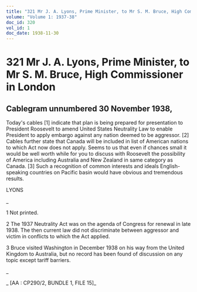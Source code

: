 ```yaml
---
title: "321 Mr J. A. Lyons, Prime Minister, to Mr S. M. Bruce, High Commissioner in London"
volume: "Volume 1: 1937-38"
doc_id: 320
vol_id: 1
doc_date: 1938-11-30
---
```


# 321 Mr J. A. Lyons, Prime Minister, to Mr S. M. Bruce, High Commissioner in London

## Cablegram unnumbered 30 November 1938,

Today's cables [1] indicate that plan is being prepared for presentation to President Roosevelt to amend United States Neutrality Law to enable President to apply embargo against any nation deemed to be aggressor. [2] Cables further state that Canada will be included in list of American nations to which Act now does not apply. Seems to us that even if chances small it would be well worth while for you to discuss with Roosevelt the possibility of America including Australia and New Zealand in same category as Canada. [3] Such a recognition of common interests and ideals English-speaking countries on Pacific basin would have obvious and tremendous results.

LYONS

_

1 Not printed.

2 The 1937 Neutrality Act was on the agenda of Congress for renewal in late 1938. The then current law did not discriminate between aggressor and victim in conflicts to which the Act applied.

3 Bruce visited Washington in December 1938 on his way from the United Kingdom to Australia, but no record has been found of discussion on any topic except tariff barriers.

_

_ [AA : CP290/2, BUNDLE 1, FILE 15]_
